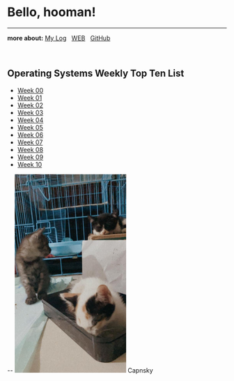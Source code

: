 # Bello, hooman!
---

**more about:**
[My Log](TXT/mylog.txt) &nbsp;
[WEB](https://saridss.github.io/os202/) &nbsp;
[GitHub](https://github.com/saridss/os202/) &nbsp;

<br>

## Operating Systems Weekly Top Ten List
* [Week 00](W00/)
* [Week 01](W01/)
* [Week 02](W02/)
* [Week 03](W03/)
* [Week 04](W04/)
* [Week 05](W05/)
* [Week 06](W06/)
* [Week 07](W07/)
* [Week 08](W08/)
* [Week 09](W09/)
* [Week 10](W10/)

--
<img src="emong.jpeg" width="256">
Capnsky

